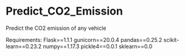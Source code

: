 # Predict_CO2_Emission
Predict the CO2 emission of any vehicle

Requirements:
Flask==1.1.1
gunicorn==20.0.4
pandas==0.25.2
scikit-learn==0.23.2
numpy==1.17.3
pickle4==0.0.1
sklearn==0.0
